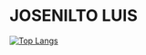 # JOSENILTO LUIS

[![Top Langs](https://github-readme-stats.vercel.app/api/top-langs/?username=josenilto&hide=javascript)](https://github.com/josenilto/josenilto.github.io)
